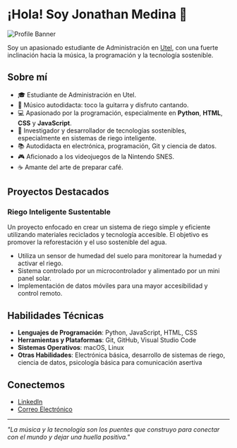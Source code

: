 # ¡Hola! Soy Jonathan Medina 👋

![Profile Banner](https://scontent.flmm1-1.fna.fbcdn.net/v/t39.30808-6/401652860_3616667095280113_4067771415476957337_n.jpg?_nc_cat=105&ccb=1-7&_nc_sid=5f2048&_nc_ohc=0-8_nX9UaGwQ7kNvgE9HMd7&_nc_ht=scontent.flmm1-1.fna&oh=00_AYDw4dxhyD6-dn1fU9BMlPgwhxEs7fyfaupPvxAlIKA33A&oe=6650955C)

Soy un apasionado estudiante de Administración en [Utel](https://www.utel.edu.mx/), con una fuerte inclinación hacia la música, la programación y la tecnología sostenible.

## Sobre mí

- 🎓 Estudiante de Administración en Utel.
- 🎸 Músico autodidacta: toco la guitarra y disfruto cantando.
- 💻 Apasionado por la programación, especialmente en **Python**, **HTML**, **CSS** y **JavaScript**.
- 🌿 Investigador y desarrollador de tecnologías sostenibles, especialmente en sistemas de riego inteligente.
- 📚 Autodidacta en electrónica, programación, Git y ciencia de datos.
- 🎮 Aficionado a los videojuegos de la Nintendo SNES.
- ☕ Amante del arte de preparar café.

## Proyectos Destacados

### Riego Inteligente Sustentable
Un proyecto enfocado en crear un sistema de riego simple y eficiente utilizando materiales reciclados y tecnología accesible. El objetivo es promover la reforestación y el uso sostenible del agua.

- Utiliza un sensor de humedad del suelo para monitorear la humedad y activar el riego.
- Sistema controlado por un microcontrolador y alimentado por un mini panel solar.
- Implementación de datos móviles para una mayor accesibilidad y control remoto.

## Habilidades Técnicas

- **Lenguajes de Programación**: Python, JavaScript, HTML, CSS
- **Herramientas y Plataformas**: Git, GitHub, Visual Studio Code
- **Sistemas Operativos**: macOS, Linux
- **Otras Habilidades**: Electrónica básica, desarrollo de sistemas de riego, ciencia de datos, psicología básica para comunicación asertiva

## Conectemos

- [LinkedIn](https://www.linkedin.com/in/jonathan-guadalupe-medina-gallegos-a6bb80305?utm_source=share&utm_campaign=share_via&utm_content=profile&utm_medium=ios_app)
- [Correo Electrónico](jonathan603015@gmail.com)

---

*"La música y la tecnología son los puentes que construyo para conectar con el mundo y dejar una huella positiva."*
